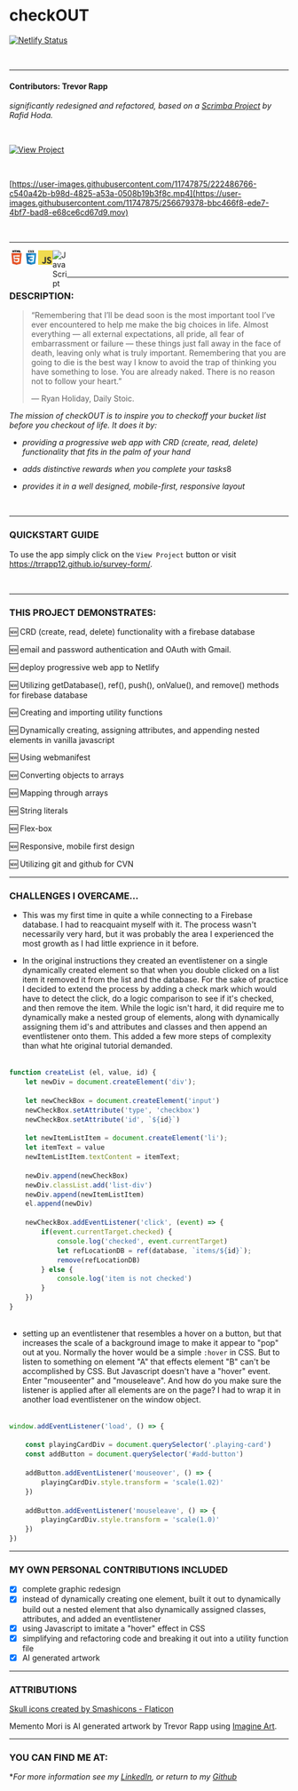 # checkOUT

[![Netlify Status](https://api.netlify.com/api/v1/badges/8d2ebbad-c69b-4675-8927-bcf37d842773/deploy-status)](https://app.netlify.com/sites/gentle-monstera-8c285d/deploys)

<br/>

---

#### Contributors: Trevor Rapp

*significantly redesigned and refactored, based on a [Scrimba Project](https://scrimba.com/learn/frontend/lets-build-a-mobile-app-with-firebase-coafc415fb8e007eadfa60822) by Rafid Hoda.*  

<br/>

[![View Project](https://user-images.githubusercontent.com/11747875/141830030-bb37c7b2-7c74-43fa-b705-779189b9f380.png)](https://gentle-monstera-8c285d.netlify.app/)

<br>

[https://user-images.githubusercontent.com/11747875/222486766-c540a42b-b98d-4825-a53a-0508b19b3f8c.mp4](https://user-images.githubusercontent.com/11747875/256679378-bbc466f8-ede7-4bf7-bad8-e68ce6cd67d9.mov)

<br>

---

<img align="left" alt="HTML5" width="26px" src="https://raw.githubusercontent.com/github/explore/80688e429a7d4ef2fca1e82350fe8e3517d3494d/topics/html/html.png" />
<img align="left" alt="CSS3" width="26px" src="https://raw.githubusercontent.com/github/explore/80688e429a7d4ef2fca1e82350fe8e3517d3494d/topics/css/css.png" />
<img align="left" alt="JavaScript" width="26px" src="https://raw.githubusercontent.com/github/explore/80688e429a7d4ef2fca1e82350fe8e3517d3494d/topics/javascript/javascript.png" />
<img align="left" alt="JavaScript" width="26px" src="https://user-images.githubusercontent.com/11747875/256434836-f9749344-2de1-4596-ad18-60219cf88ae4.png" />
<br>

<br/>

---

### DESCRIPTION:

> “Remembering that I’ll be dead soon is the most important tool I’ve ever encountered to help me make the big choices in life. Almost everything — all external expectations, all pride, all fear of embarrassment or failure — these things just fall away in the face of death, leaving only what is truly important. Remembering that you are going to die is the best way I know to avoid the trap of thinking you have something to lose. You are already naked. There is no reason not to follow your heart.”
>
> — Ryan Holiday, Daily Stoic.

*The mission of checkOUT is to inspire you to checkoff your bucket list before you checkout of life.  It does it by:*

* *providing a progressive web app with CRD (create, read, delete) functionality that fits in the palm of your hand*

* *adds distinctive rewards when you complete your tasks*8

* *provides it in a well designed, mobile-first, responsive layout*

<br/>

---

### QUICKSTART GUIDE

To use the app simply click on the ```View Project``` button or visit <a href="https://trrapp12.github.io/survey-form/">https://trrapp12.github.io/survey-form/</a>. 

<br/>

---

### THIS PROJECT DEMONSTRATES:

🆕 CRD (create, read, delete) functionality with a firebase database

🆕 email and password authentication and OAuth with Gmail.

🆕 deploy progressive web app to Netlify

🆕 Utilizing getDatabase(), ref(), push(), onValue(), and remove() methods for firebase database

🆕 Creating and importing utility functions

🆕 Dynamically creating, assigning attributes, and appending nested elements in vanilla javascript

🆕 Using webmanifest

🆕 Converting objects to arrays

🆕 Mapping through arrays

🆕 String literals 

🆕 Flex-box

🆕 Responsive, mobile first design

🆕 Utilizing git and github for CVN

---

### CHALLENGES I OVERCAME...

* This was my first time in quite a while connecting to a Firebase database.  I had to reacquaint myself with it.  The process wasn't necessarily very hard, but it was probably the area I experienced the most growth as I had little exprience in it before.

* In the original instructions they created an eventlistener on a single dynamically created element so that when you double clicked on a list item it removed it from the list and the database.  For the sake of practice I decided to extend the process by adding a check mark which would have to detect the click, do a logic comparison to see if it's checked, and then remove the item.  While the logic isn't hard, it did require me to dynamically make a nested group of elements, along with dynamically assigning them id's and attributes and classes and then append an eventlistener onto them.  This added a few more steps of complexity than what hte original tutorial demanded.

```javascript  

function createList (el, value, id) {
    let newDiv = document.createElement('div');

    let newCheckBox = document.createElement('input')
    newCheckBox.setAttribute('type', 'checkbox')
    newCheckBox.setAttribute('id', `${id}`)

    let newItemListItem = document.createElement('li');
    let itemText = value
    newItemListItem.textContent = itemText;

    newDiv.append(newCheckBox)
    newDiv.classList.add('list-div')
    newDiv.append(newItemListItem)
    el.append(newDiv)

    newCheckBox.addEventListener('click', (event) => {
        if(event.currentTarget.checked) {
            console.log('checked', event.currentTarget)
            let refLocationDB = ref(database, `items/${id}`);
            remove(refLocationDB)
        } else {
            console.log('item is not checked')
        }
    })
}
    
```

* setting up an eventlistener that resembles a hover on a button, but that increases the scale of a background image to make it appear to "pop" out at you.  Normally the hover would be a simple ```:hover``` in CSS.  But to listen to something on element "A" that effects element "B" can't be accomplished by CSS.  But Javascript doesn't have a "hover" event.  Enter "mouseenter" and "mouseleave".  And how do you make sure the listener is applied after all elements are on the page?  I had to wrap it in another load eventlistener on the window object.

```javascript

window.addEventListener('load', () => {

    const playingCardDiv = document.querySelector('.playing-card')
    const addButton = document.querySelector('#add-button')

    addButton.addEventListener('mouseover', () => {
        playingCardDiv.style.transform = 'scale(1.02)'
    })

    addButton.addEventListener('mouseleave', () => {
        playingCardDiv.style.transform = 'scale(1.0)'
    })
})

```

---

### MY OWN PERSONAL CONTRIBUTIONS INCLUDED 

- [X] complete graphic redesign
- [X] instead of dynamically creating one element, built it out to dynamically build out a nested element that also dynamically assigned classes, attributes, and added an eventlistener
- [X] using Javascript to imitate a "hover" effect in CSS
- [X] simplifying and refactoring code and breaking it out into a utility function file
- [X] AI generated artwork

---

### ATTRIBUTIONS

<a href="https://www.flaticon.com/free-icons/skull" title="skull icons">Skull icons created by Smashicons - Flaticon</a>

Memento Mori is AI generated artwork by Trevor Rapp using <a href="https://www.imagine.art/">Imagine Art</a>.

---

### YOU CAN FIND ME AT:

\**For more information see my [LinkedIn](https://www.linkedin.com/in/trevor-rapp-042a1037), or return to my [Github](https://github.com/trrapp12)*


